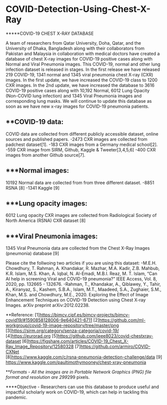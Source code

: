 # COVID-Detection-Using-Chest-X-Ray

*****COVID-19 CHEST X-RAY DATABASE

A team of researchers from Qatar University, Doha, Qatar, and the University of Dhaka, Bangladesh along with their collaborators from Pakistan and Malaysia in collaboration with medical doctors have created a database of chest X-ray images for COVID-19 positive cases along with Normal and Viral Pneumonia images. This COVID-19, normal and other lung infection dataset is released in stages. In the first release we have released 219 COVID-19, 1341 normal and 1345 viral pneumonia chest X-ray (CXR) images. In the first update, we have increased the COVID-19 class to 1200 CXR images. In the 2nd update, we have increased the database to 3616 COVID-19 positive cases along with 10,192 Normal, 6012 Lung Opacity (Non-COVID lung infection) and 1345 Viral Pneumonia images and corresponding lung masks. We will continue to update this database as soon as we have new x-ray images for COVID-19 pneumonia patients.  


**COVID-19 data:
-----------------------
COVID data are collected from different publicly accessible dataset, online sources and published papers.
-2473 CXR images are collected from padchest dataset[1].
-183 CXR images from a Germany medical school[2].
-559 CXR image from SIRM, Github, Kaggle & Tweeter[3,4,5,6]
-400 CXR images from another Github source[7].


***Normal images:
---------------------------------------- 
10192 Normal data are collected from from three different dataset.
-8851 RSNA [8]
-1341 Kaggle [9]


***Lung opacity images:
---------------------------------------- 
6012 Lung opacity CXR images are collected from Radiological Society of North America (RSNA) CXR dataset  [8]

***Viral Pneumonia images:
---------------------------------------- 
1345 Viral Pneumonia data are collected from  the Chest X-Ray Images (pneumonia) database [9]

Please cite the follwoing two articles if you are using this dataset:
-M.E.H. Chowdhury, T. Rahman, A. Khandakar, R. Mazhar, M.A. Kadir, Z.B. Mahbub, K.R. Islam, M.S. Khan, A. Iqbal, N. Al-Emadi, M.B.I. Reaz, M. T. Islam, “Can AI help in screening Viral and COVID-19 pneumonia?” IEEE Access, Vol. 8, 2020, pp. 132665 - 132676.
-Rahman, T., Khandakar, A., Qiblawey, Y., Tahir, A., Kiranyaz, S., Kashem, S.B.A., Islam, M.T., Maadeed, S.A., Zughaier, S.M., Khan, M.S. and Chowdhury, M.E., 2020. Exploring the Effect of Image Enhancement Techniques on COVID-19 Detection using Chest X-ray Images. arXiv preprint arXiv:2012.02238.

**Reference:
[1]https://bimcv.cipf.es/bimcv-projects/bimcv-covid19/#1590858128006-9e640421-6711
[2]https://github.com/ml-workgroup/covid-19-image-repository/tree/master/png
[3]https://sirm.org/category/senza-categoria/covid-19/
[4]https://eurorad.org
[5]https://github.com/ieee8023/covid-chestxray-dataset
[6]https://figshare.com/articles/COVID-19_Chest_X-Ray_Image_Repository/12580328
[7]https://github.com/armiro/COVID-CXNet  
[8]https://www.kaggle.com/c/rsna-pneumonia-detection-challenge/data
[9] https://www.kaggle.com/paultimothymooney/chest-xray-pneumonia


***Formats
    - All the images are in Portable Network Graphics (PNG) file format and resolution are 299*299 pixels.

****Objective
    -  Researchers can use this database to produce useful and impactful scholarly work on COVID-19, which can help in tackling this pandemic. 





